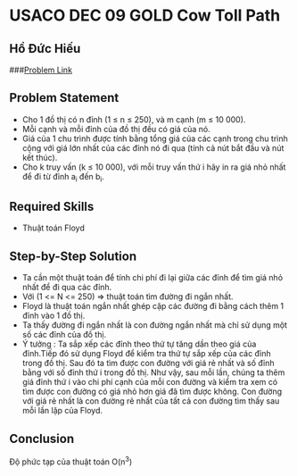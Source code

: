 # USACO DEC 09 GOLD Cow Toll Path
## Hồ Đức Hiếu

###[Problem Link](http://acm.tju.edu.cn/toj/showp3481.html)

## Problem Statement
 * Cho 1 đồ thị có n đỉnh (1 &le; n &le; 250), và m cạnh (m &le; 10 000).
 * Mỗi cạnh và mỗi đỉnh của đồ thị đều có giá của nó. 
 * Giá của 1 chu trình được tính bằng tổng giá của các cạnh trong chu trình cộng với giá lớn nhất của các đỉnh nó đi qua (tính cả nút bắt đầu và nút kết thúc). 
 * Cho k truy vấn (k &le; 10 000), với mỗi truy vấn thứ i hãy in ra giá nhỏ nhất để đi từ đỉnh a<sub>i</sub> đến b<sub>i</sub>.
 
## Required Skills
   * Thuật toán Floyd 
   
## Step-by-Step Solution
 * Ta cần một thuật toán để tính chi phí đi lại giữa các đỉnh để tìm giá nhỏ nhất để đi qua các đỉnh. 
 * Với (1 <= N <= 250) => thuật toán tìm đường đi ngắn nhất.
 * Floyd là thuật toán ngắn nhất ghép cặp các đường đi bằng cách thêm 1 đỉnh vào 1 đồ thị.
 * Ta thấy đường đi ngắn nhất là con đường ngắn nhất mà chỉ sử dụng một số các đỉnh của đồ thị.
 * Ý tưởng : 
 Ta sắp xếp các đỉnh theo thứ tự tăng dần theo giá của đỉnh.Tiếp đó sử dụng Floyd để kiểm tra thứ tự sắp xếp của các đỉnh trong đồ thị. Sau đó ta tìm được con đường với giá rẻ nhất và số đỉnh bằng với số đỉnh thứ i trong đồ thị. Như vậy, sau mỗi lần, chúng ta thêm giá đỉnh thứ i vào chi phí cạnh của mỗi con đường và kiểm tra xem có tìm được con đường có giá nhỏ hơn giá đã tìm được không. Con đường với giá rẻ nhất là con đường rẻ nhất của tất cả con đường tìm thấy sau mỗi lần lặp của Floyd.

## Conclusion
  Độ phức tạp của thuật toán  O(n<sup>3</sup>)
